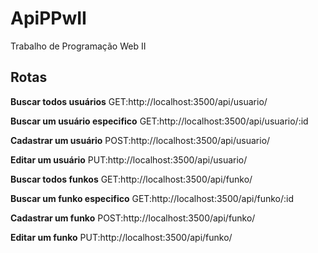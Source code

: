 # ApiPPwII
Trabalho de Programação Web II

## Rotas

**Buscar todos usuários**
GET:http://localhost:3500/api/usuario/

**Buscar um usuário especifico**
GET:http://localhost:3500/api/usuario/:id

**Cadastrar um usuário**
POST:http://localhost:3500/api/usuario/

**Editar um usuário**
PUT:http://localhost:3500/api/usuario/

**Buscar todos funkos**
GET:http://localhost:3500/api/funko/

**Buscar um funko especifico**
GET:http://localhost:3500/api/funko/:id

**Cadastrar um funko**
POST:http://localhost:3500/api/funko/

**Editar um funko**
PUT:http://localhost:3500/api/funko/


